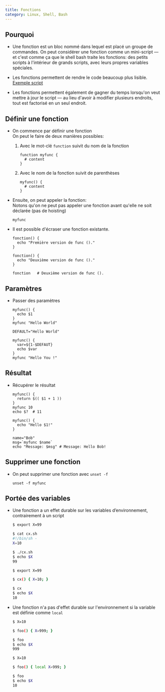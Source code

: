 ```yaml
---
title: Fonctions
category: Linux, Shell, Bash
---
```


## Pourquoi

* Une fonction est un bloc nommé dans lequel est placé un groupe de commandes. On peut considérer une fonction comme un mini-script — et c'est comme ça que le shell bash traite les fonctions: des petits scripts à l'intérieur de grands scripts, avec leurs propres variables spéciales.

* Les fonctions permettent de rendre le code beaucoup plus lisible.  
  [Exemple script](https://github.com/docker/cli/blob/086df60bab3dad7ffb5cb7b5169741ddd78e23c8/scripts/test/e2e/run)

* Les fonctions permettent également de gagner du temps lorsqu'on veut mettre à jour le script — au lieu d'avoir à modifier plusieurs endroits, tout est factorisé en un seul endroit.

## Définir une fonction

* On commence par définir une fonction  
  On peut le faire de deux manières possibles:

  1. Avec le mot-clé `function` suivit du nom de la fonction

      ```
      function myfunc {
        # content
      }
      ```

  2. Avec le nom de la fonction suivit de parenthèses

      ```
      myfunc() {
        # content
      }
      ```

* Ensuite, on peut appeler la fonction:  
  Notons qu'on ne peut pas appeler une fonction avant qu'elle ne soit déclarée (pas de hoisting)

  ```
  myfunc
  ```

* Il est possible d'écraser une fonction existante.

  ```
  fonction() {
    echo "Première version de func ()."
  }

  fonction() {
    echo "Deuxième version de func ()."
  }

  fonction   # Deuxième version de func ().
  ```

## Paramètres

* Passer des paramètres

  ```
  myfunc() {
    echo $1
  }
  myfunc "Hello World"
  ```

  ```
  DEFAULT="Hello World"

  myfunc() {
    var=${1-$DEFAUT}
    echo $var
  }
  myfunc "Hello You !"
  ```

## Résultat

* Récupérer le résultat

  ```
  myfunc() {
    return $(( $1 + 1 ))
  }
  myfunc 10
  echo $?  # 11
  ```

  ```
  myfunc() {
    echo "Hello $1!"
  }

  name="Bob"
  msg=`myfunc $name`
  echo "Message: $msg" # Message: Hello Bob!
  ```

## Supprimer une fonction

* On peut supprimer une fonction avec `unset -f `

  ```
  unset -f myfunc
  ```

## Portée des variables

* Une fonction a un effet durable sur les variables d’environnement, contrairement à un script

  ``` bash
  $ export X=99

  $ cat cx.sh
  #!/bin/sh -
  X=10

  $ ./cx.sh
  $ echo $X
  99
  ```
  ``` bash
  $ export X=99

  $ cx() { X=10; }

  $ cx
  $ echo $X
  10
  ```

* Une fonction n'a pas d'effet durable sur l'environnement si la variable est définie comme `local`

  ``` bash
  $ X=10

  $ foo() { X=999; }

  $ foo
  $ echo $X
  999
  ```
  ``` bash
  $ X=10

  $ foo() { local X=999; }

  $ foo
  $ echo $X
  10
  ```